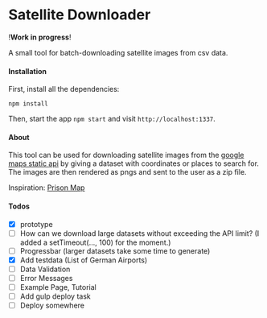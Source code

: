 # Satellite Downloader

!**Work in progress**!


A small tool for batch-downloading satellite images from csv data.

#### Installation

First, install all the dependencies:

```
npm install
```

Then, start the app ```npm start``` and visit ```http://localhost:1337```.

#### About

This tool can be used for downloading satellite images from the [google maps static api](https://developers.google.com/maps/documentation/staticmaps/) by giving a dataset with coordinates or places to search for. The images are then rendered as pngs and sent to the user as a zip file.

Inspiration: [Prison Map](http://prisonmap.com/)

#### Todos

- [X] prototype
- [ ] How can we download large datasets without exceeding the API limit? (I added a setTimeout(..., 100) for the moment.)
- [ ] Progressbar (larger datasets take some time to generate)
- [X] Add testdata (List of German Airports)
- [ ] Data Validation
- [ ] Error Messages
- [ ] Example Page, Tutorial
- [ ] Add gulp deploy task
- [ ] Deploy somewhere
